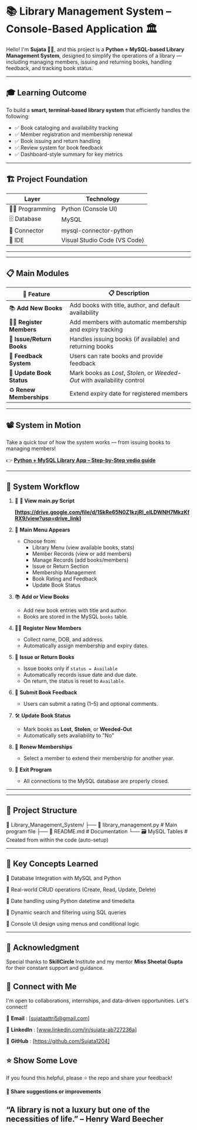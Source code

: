 # 📚 Library Management System – Console-Based Application 🏛️

Hello! I'm **Sujata 👩‍💻**, and this project is a **Python + MySQL-based Library Management System**, designed to simplify the operations of a library — including managing members, issuing and returning books, handling feedback, and tracking book status.

---

## 🎓 Learning Outcome

To build a **smart, terminal-based library system** that efficiently handles the following:

- ✅ Book cataloging and availability tracking
- ✅ Member registration and membership renewal
- ✅ Book issuing and return handling
- ✅ Review system for book feedback
- ✅ Dashboard-style summary for key metrics

---

## 🏗️ Project Foundation

| Layer        | Technology                |
|--------------|----------------------------|
| 👩‍💻 Programming | Python (Console UI)        |
| 🗄️ Database     | MySQL                      |
| 🔗 Connector   | mysql-connector-python     |
| 🧰 IDE         | Visual Studio Code (VS Code) |

--- 
---

## 📋 Main Modules

| 🔧 Feature                | 📋 Description                                                                 |
|--------------------------|---------------------------------------------------------------------------------|
| 📚 **Add New Books**        | Add books with title, author, and default availability                        |
| 🧑‍💼 **Register Members**    | Add members with automatic membership and expiry tracking                     |
| 🔁 **Issue/Return Books**   | Handles issuing books (if available) and returning books                      |
| 🧾 **Feedback System**      | Users can rate books and provide feedback                                     |
| 🛑 **Update Book Status**   | Mark books as *Lost*, *Stolen*, or *Weeded-Out* with availability control     |
| ♻️ **Renew Memberships**    | Extend expiry date for registered members                                     |

---

## 📽️ System in Motion

Take a quick tour of how the system works — from issuing books to managing members!

👉 [**Python + MySQL Library App – Step-by-Step vedio guide**](https://drive.google.com/file/d/1kINlgAZCys66Cv7cbUBi4Jv85A5iYADv/view?usp=drive_link)

---

## 🔄 System Workflow

1. 🏁 **📄 View main.py Script**

   **[https://drive.google.com/file/d/1SkRe65N0Z1kzjRI_eILDWNH7MkzKfRX9/view?usp=drive_link]**

2. 🧭 **Main Menu Appears**
   - Choose from:
     - Library Menu (view available books, stats)
     - Member Records (view or add members)
     - Manage Records (add books/members)
     - Issue or Return Section
     - Membership Management
     - Book Rating and Feedback
     - Update Book Status

3. 📚 **Add or View Books**
   - Add new book entries with title and author.
   - Books are stored in the MySQL `books` table.

4. 🧑‍💼 **Register New Members**
   - Collect name, DOB, and address.
   - Automatically assign membership and expiry dates.

5. 🔁 **Issue or Return Books**
   - Issue books only if `status = Available`
   - Automatically records issue date and due date.
   - On return, the status is reset to `Available`.

6. 📝 **Submit Book Feedback**
   - Users can submit a rating (1–5) and optional comments.

7. 🛠️ **Update Book Status**
   - Mark books as **Lost**, **Stolen**, or **Weeded-Out**
   - Automatically sets availability to "No" 

8. 📅 **Renew Memberships**
   - Select a member to extend their membership for another year.

9. 🚪 **Exit Program**
    - All connections to the MySQL database are properly closed.


---

---

## 📂 Project Structure
📁 Library_Management_System/
├── 📄 library_management.py   # Main program file
├── 📄 README.md               # Documentation
└── 🗃️ MySQL Tables             # Created from within the code (auto-setup)

--- 
## 🧠 Key Concepts Learned

🔗 Database Integration with MySQL and Python

🔄 Real-world CRUD operations (Create, Read, Update, Delete)

📅 Date handling using Python datetime and timedelta

🔎 Dynamic search and filtering using SQL queries

🎯 Console UI design using menus and conditional logic

----

## 🙏 Acknowledgment
Special thanks to **SkillCircle** Institute and my mentor **Miss Sheetal Gupta** for their constant support and guidance.

## 🤝 Connect with Me

I'm open to collaborations, internships, and data-driven opportunities. Let's connect!

📧 **Email** : [sujataattri5@gmail.com]

💼 **LinkedIn** : [www.linkedin.com/in/sujata-ab727236a]

🐙 **GitHub** : [https://github.com/Sujata1204]

## ⭐️ Show Some Love
If you found this helpful, please ⭐ the repo and share your feedback!

**💬 Share suggestions or improvements**

## “A library is not a luxury but one of the necessities of life.” – Henry Ward Beecher
